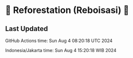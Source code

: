 
# 🌳 Reforestation (Reboisasi) 🌲

## Last Updated

GitHub Actions time: Sun Aug  4 08:20:18 UTC 2024

Indonesia/Jakarta time: Sun Aug  4 15:20:18 WIB 2024
